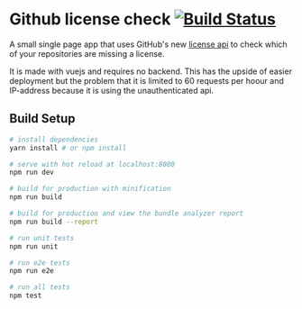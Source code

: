 # Github license check [![Build Status](https://travis-ci.org/k-nut/github-license-checker.svg?branch=master)](https://travis-ci.org/k-nut/github-license-checker)

A small single page app that uses GitHub's new [license api](https://developer.github.com/v3/licenses/) to check
which of your repositories are missing a license.

It is made with vuejs and requires no backend. This has the upside of easier deployment but the problem that it is limited to 
60 requests per hoour and IP-address because it is using the unauthenticated api.

## Build Setup

``` bash
# install dependencies
yarn install # or npm install

# serve with hot reload at localhost:8080
npm run dev

# build for production with minification
npm run build

# build for production and view the bundle analyzer report
npm run build --report

# run unit tests
npm run unit

# run e2e tests
npm run e2e

# run all tests
npm test
```
